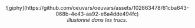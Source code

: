 
<div align="center">
   ![giphy](https://github.com/oeuvars/oeuvars/assets/102863478/61cba643-068b-4e43-aa92-e6a4dde494fc)
   <br />
   <em font-size="40px">illusionné dans les trucs.</em>
</div>
